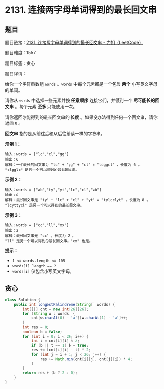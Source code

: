 # 2131. 连接两字母单词得到的最长回文串

## 题目

题目链接：[2131. 连接两字母单词得到的最长回文串 - 力扣（LeetCode）](https://leetcode.cn/problems/longest-palindrome-by-concatenating-two-letter-words/description/)

题目难度：1557

题目标签：贪心

题目详情：

给你一个字符串数组 `words` 。`words` 中每个元素都是一个包含 **两个** 小写英文字母的单词。

请你从 `words` 中选择一些元素并按 **任意顺序** 连接它们，并得到一个 **尽可能长的回文串** 。每个元素 **至多** 只能使用一次。

请你返回你能得到的最长回文串的 **长度** 。如果没办法得到任何一个回文串，请你返回 `0` 。

**回文串** 指的是从前往后和从后往前读一样的字符串。

**示例 1：**

```
输入：words = ["lc","cl","gg"]
输出：6
解释：一个最长的回文串为 "lc" + "gg" + "cl" = "lcggcl" ，长度为 6 。
"clgglc" 是另一个可以得到的最长回文串。
```

**示例 2：**

```
输入：words = ["ab","ty","yt","lc","cl","ab"]
输出：8
解释：最长回文串是 "ty" + "lc" + "cl" + "yt" = "tylcclyt" ，长度为 8 。
"lcyttycl" 是另一个可以得到的最长回文串。
```

**示例 3：**

```
输入：words = ["cc","ll","xx"]
输出：2
解释：最长回文串是 "cc" ，长度为 2 。
"ll" 是另一个可以得到的最长回文串。"xx" 也是。
```

**提示：**

- `1 <= words.length <= 105`
- `words[i].length == 2`
- `words[i]` 仅包含小写英文字母。



## 贪心

``` java
class Solution {
    public int longestPalindrome(String[] words) {
        int[][] cnt = new int[26][26];
        for (String w : words) {
            cnt[w.charAt(0) - 'a'][w.charAt(1) - 'a']++;
        }
        int res = 0;
        boolean b = false;
        for (int i = 0; i < 26; i++) {
            int t = cnt[i][i] % 2;
            if (b || t == 1) b = true;
            res += (cnt[i][i] - t) * 2;
            for (int j = i + 1; j < 26; j++) {
                res += Math.min(cnt[i][j], cnt[j][i]) * 4;
            }
        }
        return res + (b ? 2 : 0);
    }
}
```